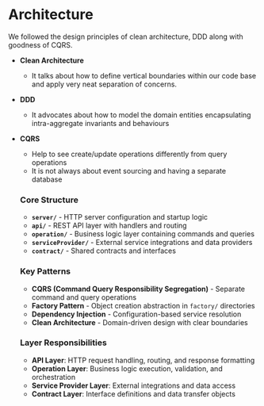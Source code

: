 # Architecture

We followed the design principles of clean architecture, DDD along with goodness of CQRS.

* **Clean Architecture**

  * It talks about how to define vertical boundaries within our code base and apply very neat separation of concerns.
* **DDD**

  * It advocates about how to model the domain entities encapsulating intra-aggregate invariants and behaviours
* **CQRS**

  * Help to see create/update operations differently from query operations
  * It is not always about event sourcing and having a separate database

  ### Core Structure

  - **`server/`** - HTTP server configuration and startup logic
  - **`api/`** - REST API layer with handlers and routing
  - **`operation/`** - Business logic layer containing commands and queries
  - **`serviceProvider/`** - External service integrations and data providers
  - **`contract/`** - Shared contracts and interfaces

  ### Key Patterns

  - **CQRS (Command Query Responsibility Segregation)** - Separate command and query operations
  - **Factory Pattern** - Object creation abstraction in `factory/` directories
  - **Dependency Injection** - Configuration-based service resolution
  - **Clean Architecture** - Domain-driven design with clear boundaries

  ### Layer Responsibilities

  - **API Layer**: HTTP request handling, routing, and response formatting
  - **Operation Layer**: Business logic execution, validation, and orchestration
  - **Service Provider Layer**: External integrations and data access
  - **Contract Layer**: Interface definitions and data transfer objects
